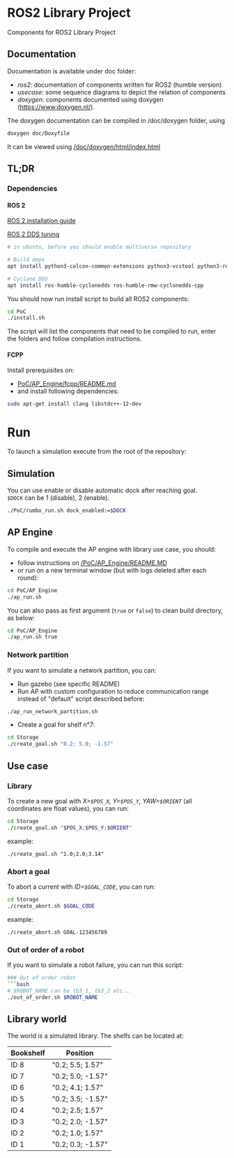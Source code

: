 # ROS2 Library Project
Components for ROS2 Library Project

## Documentation

Documentation is available under doc folder:
- *ros2*: documentation of components written for ROS2 (humble version)
- *usecase*: some sequence diagrams to depict the relation of components
- *doxygen*: components documented using doxygen (https://www.doxygen.nl/). 

The doxygen documentation can be compiled in /doc/doxygen folder, using
```bash
doxygen doc/Doxyfile 
```
It can be viewed using [/doc/doxygen/html/index.html](/doc/doxygen/html/index.html)

## TL;DR

### Dependencies

#### ROS 2

[ROS 2 installation guide](https://docs.ros.org/en/humble/Installation/Ubuntu-Install-Debians.html)
  
[ROS 2 DDS tuning](https://docs.ros.org/en/foxy/How-To-Guides/DDS-tuning.html)

```bash
# in ubuntu, before you should enable multiverse repository

# Build deps
apt install python3-colcon-common-extensions python3-vcstool python3-rosdep ros-humble-irobot-create-msgs

# Cyclone DDS
apt install ros-humble-cyclonedds ros-humble-rmw-cyclonedds-cpp
```

You should now run install script to build all ROS2 components:
```bash
cd PoC
./install.sh
```

The script will list the components that need to be compiled to run,
enter the folders and follow compilation instructions.

#### FCPP
Install prerequisites on:

- [PoC/AP_Engine/fcpp/README.md](PoC/AP_Engine/fcpp/README.md)
- and install following dependencies:
```bash
sudo apt-get install clang libstdc++-12-dev
```

# Run
To launch a simulation execute from the root of the repository:

## Simulation
You can use enable or disable automatic dock after reaching goal.    
`$DOCK` can be 1 (disable), 2 (enable).

```bash
./PoC/rumbo_run.sh dock_enabled:=$DOCK
```

## AP Engine

To compile and execute the AP engine with library use case, you should: 
- follow instructions on [/PoC/AP_Engine/README.MD](/PoC/AP_Engine/README.MD)
- or run on a new terminal window (but with logs deleted after each round):
```bash
cd PoC/AP_Engine
./ap_run.sh
```

You can also pass as first argument (`true` or `false`) to clean build directory, as below:
```bash
cd PoC/AP_Engine
./ap_run.sh true
```

### Network partition
If you want to simulate a network partition, you can:
- Run gazebo (see specific README)
- Run AP with custom configuration to reduce communication range instead of "default" script described before:

```bash
./ap_run_network_partition.sh
```
- Create a goal for shelf n°7:
```bash
cd Storage
./create_goal.sh "0.2; 5.0; -1.57"
```

## Use case

### Library
To create a new goal with *X=`$POS_X`, Y=`$POS_Y`, YAW=`$ORIENT`* (all coordinates are float values), you can run:
```bash
cd Storage
./create_goal.sh "$POS_X;$POS_Y;$ORIENT"
```

example:
```
./create_goal.sh "1.0;2.0;3.14"
```

### Abort a goal
To abort a current with *ID=`$GOAL_CODE`*, you can run:
```bash
cd Storage
./create_abort.sh $GOAL_CODE
```

example:
```
./create_abort.sh GOAL-123456789
```

### Out of order of a robot
If you want to simulate a robot failure, you can run this script:
```bash
### Out of order robot
```bash
# $ROBOT_NAME can be tb3_1, tb3_2 etc...
./out_of_order.sh $ROBOT_NAME
```

## Library world
The world is a simulated library. The shelfs can be located at:

| Bookshelf | Position         |
|-----------|-----------------|
| ID 8      | "0.2; 5.5; 1.57" |
| ID 7      | "0.2; 5.0; -1.57" |
| ID 6      | "0.2; 4.1; 1.57" |
| ID 5      | "0.2; 3.5; -1.57" |
| ID 4      | "0.2; 2.5; 1.57" |
| ID 3      | "0.2; 2.0; -1.57" |
| ID 2      | "0.2; 1.0; 1.57" |
| ID 1      | "0.2; 0.3; -1.57" |
